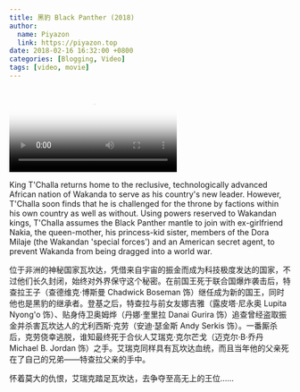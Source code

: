```yaml
---
title: 黑豹 Black Panther (2018)
author:
  name: Piyazon
  link: https://piyazon.top
date: 2018-02-16 16:32:00 +0800
categories: [Blogging, Video]
tags: [video, movie]
---
```



<video id="player" class="weixin_video" playsinline controls x-webkit-airplay poster="https://gitlab.com/Alimjoo/cdn_img/-/raw/main/movie/black-panther.jpg"
  wxv="wxv_2187705098225713155" src="">
  <track kind="captions" label="English" src="https://piyazon.top/storage/assets/subtitles/black-panther-en.vtt" srclang="en"
      />
  <track kind="captions" label="汉语" src="https://piyazon.top/storage/assets/subtitles/black-panther-cn.vtt" srclang="zh-CN" />
</video>

King T'Challa returns home to the reclusive, technologically advanced African nation of Wakanda to serve as his country's new leader. However, T'Challa soon finds that he is challenged for the throne by factions within his own country as well as without. Using powers reserved to Wakandan kings, T'Challa assumes the Black Panther mantle to join with ex-girlfriend Nakia, the queen-mother, his princess-kid sister, members of the Dora Milaje (the Wakandan 'special forces') and an American secret agent, to prevent Wakanda from being dragged into a world war.

位于非洲的神秘国家瓦坎达，凭借来自宇宙的振金而成为科技极度发达的国家，不过他们长久封闭，始终对外界保守这个秘密。在前国王死于联合国爆炸袭击后，特查拉王子（查德维克·博斯曼 Chadwick Boseman 饰）继任成为新的国王，同时他也是黑豹的继承者。登基之后，特查拉与前女友娜吉雅（露皮塔·尼永奥 Lupita Nyong'o 饰）、贴身侍卫奥姆烨（丹娜·奎里拉 Danai Gurira 饰）追查曾经盗取振金并杀害瓦坎达人的尤利西斯·克劳（安迪·瑟金斯 Andy Serkis 饰）。一番厮杀后，克劳侥幸逃脱，谁知最终死于合伙人艾瑞克·克尔芒戈（迈克尔·B·乔丹 Michael B. Jordan 饰）之手。艾瑞克同样具有瓦坎达血统，而且当年他的父亲死在了自己的兄弟——特查拉父亲的手中。

怀着莫大的仇恨，艾瑞克踏足瓦坎达，去争夺至高无上的王位……